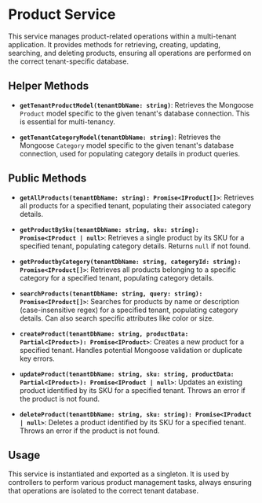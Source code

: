# Product Service

This service manages product-related operations within a multi-tenant application. It provides methods for retrieving, creating, updating, searching, and deleting products, ensuring all operations are performed on the correct tenant-specific database.

## Helper Methods

*   **`getTenantProductModel(tenantDbName: string)`**:
    Retrieves the Mongoose `Product` model specific to the given tenant's database connection. This is essential for multi-tenancy.

*   **`getTenantCategoryModel(tenantDbName: string)`**:
    Retrieves the Mongoose `Category` model specific to the given tenant's database connection, used for populating category details in product queries.

## Public Methods

*   **`getAllProducts(tenantDbName: string): Promise<IProduct[]>`**:
    Retrieves all products for a specified tenant, populating their associated category details.

*   **`getProductBySku(tenantDbName: string, sku: string): Promise<IProduct | null>`**:
    Retrieves a single product by its SKU for a specified tenant, populating category details. Returns `null` if not found.

*   **`getProductbyCategory(tenantDbName: string, categoryId: string): Promise<IProduct[]>`**:
    Retrieves all products belonging to a specific category for a specified tenant, populating category details.

*   **`searchProducts(tenantDbName: string, query: string): Promise<IProduct[]>`**:
    Searches for products by name or description (case-insensitive regex) for a specified tenant, populating category details. Can also search specific attributes like color or size.

*   **`createProduct(tenantDbName: string, productData: Partial<IProduct>): Promise<IProduct>`**:
    Creates a new product for a specified tenant. Handles potential Mongoose validation or duplicate key errors.

*   **`updateProduct(tenantDbName: string, sku: string, productData: Partial<IProduct>): Promise<IProduct | null>`**:
    Updates an existing product identified by its SKU for a specified tenant. Throws an error if the product is not found.

*   **`deleteProduct(tenantDbName: string, sku: string): Promise<IProduct | null>`**:
    Deletes a product identified by its SKU for a specified tenant. Throws an error if the product is not found.

## Usage

This service is instantiated and exported as a singleton. It is used by controllers to perform various product management tasks, always ensuring that operations are isolated to the correct tenant database.
